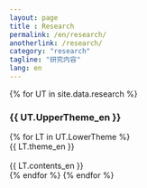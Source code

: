 ```yaml
---
layout: page
title : Research
permalink: /en/research/
anotherlink: /research/
category: "research"
tagline: "研究内容"
lang: en
---
```


<div>
{% for UT in site.data.research %}
    <h3 class="member-role"><span>{{ UT.UpperTheme_en }}</span></h3>
    {% for LT in UT.LowerTheme %}
        <div class="research-area">
            <div class="research-theme">{{ LT.theme_en }}</div><BR>
            <div class="research-content">{{ LT.contents_en }}</div>
        </div>
    {% endfor %}
{% endfor %}
</div>